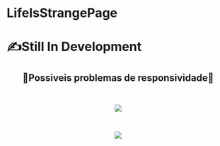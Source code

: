 # LifeIsStrangePage

<h1>✍️Still In Development</h1>

<h2 align="center">📵Possiveis problemas de responsividade📵</h2>


<br>
<p align="center">
<img src="https://github.com/Kc1t/LifeIsStrangePage/blob/2523ae9bc5979560563dc5d70a10ad789cbc94d4/Assets/img/PRESET.gif">
</p>

<br>
<p align="center">
<img src="https://tenor.com/view/butterfly-effect-life-is-strange-max-caulfield-chloe-price-life-is-strange2-gif-20231936.gif">
</p>   
